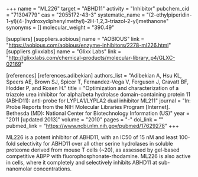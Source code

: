 +++
name = "ML226"
target = "ABHD11"
activity = "Inhibitor"
pubchem_cid = "71304779"
cas = "2055172-43-3"
systematic_name = "(2-ethylpiperidin-1-yl)(4-(hydroxydiphenylmethyl)-2H-1,2,3-triazol-2-yl)methanone"
synonyms = []
molecular_weight = "390.49"

[suppliers]
    [suppliers.aobious]
        name = "AOBIOUS"
        link = "https://aobious.com/aobious/enzyme-inhibitors/2278-ml226.html"
    [suppliers.glixxlabs]
        name = "Glixx Labs"
        link = "http://glixxlabs.com/chemical-products/molecular-library_p4/GLXC-02169"

[references]
    [references.adibekian]
        authors_list = "Adibekian A, Hsu KL, Speers AE, Brown SJ, Spicer T, Fernandez-Vega V, Ferguson J, Cravatt BF, Hodder P, and Rosen H."
        title = "Optimization and characterization of a triazole urea inhibitor for alpha/beta hydrolase domain-containing protein 11 (ABHD11): anti-probe for LYPLA1/LYPLA2 dual inhibitor ML211"
        journal = "In: Probe Reports from the NIH Molecular Libraries Program [Internet]. Bethesda (MD): National Center for Biotechnology Information (US)"
        year = "2011 [updated 2013]"
        volume = "2010"
        pages = "-"
        doi_link = ""
        pubmed_link = "https://www.ncbi.nlm.nih.gov/pubmed/17629278"
+++

ML226 is a potent inhibitor of ABHD11, with an IC50 of 15 nM and least 100-fold selectivity for ABHD11 over all other serine hydrolases in soluble proteome derived from mouse T cells (~20), as assessed by gel-based competitive ABPP with fluorophosphonate-rhodamine. ML226 is also active in cells, where it completely and selectively inhibits ABHD11 at sub-nanomolar concentrations.

